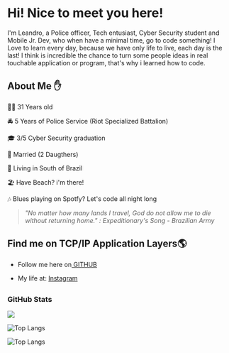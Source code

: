# Hi! Nice to meet you here! 
 
I'm Leandro, a Police officer, Tech entusiast, Cyber Security student and Mobile Jr. Dev, who when have a minimal time, go to code something! I Love to learn every day, because we have only life to live, each day is the last! I think is incredible the chance to turn some people ideas in real touchable application or program, that's why i learned how to code.

## About Me :hand:
 
 :white_haired_man: 31 Years old
 
 :oncoming_police_car: 5 Years of Police Service (Riot Specialized Battalion)
 
 :mortar_board: 3/5 Cyber Security graduation 
 
 
 
:ring: Married (2 Daugthers)
 
:round_pushpin: Living in South of Brazil
 
:beach_umbrella: Have Beach? i'm there!
 
:notes: Blues playing on Spotfy? Let's code all night long
 
 
>*"No matter how many lands I travel, God do not allow me to die without returning home." : Expeditionary's Song - Brazilian Army*


## Find me on TCP/IP Application Layers🌎

<p align="center">
  
  
- Follow me here on<a href="https://github.com/silveiradle"> GITHUB
  </a>


- My life at: <a href="http://instagram.com/silveiradle">Instagram
  </a>

 
</p>

  
## <h3 align="left">GitHub Stats</h3>

<a href="">
  <img align="centre" src="https://github-readme-stats.vercel.app/api?username=silveiradle&count_private=true&include_all_commits=true&show_icons=true&title_color=007bff&text_color=e7e7e7&icon_color=007bff&bg_color=171c28" />
<a />

![Top Langs](https://github-readme-stats.vercel.app/api/top-langs/?username=silveiradle&hide_progress=true)
 
![Top Langs](https://github-readme-stats.vercel.app/api/top-langs/?username=silveiradle&layout=compact&title_color=007bff&text_color=e7e7e7&icon_color=007bff&bg_color=171c28)
